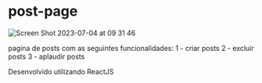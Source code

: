 # post-page
![Screen Shot 2023-07-04 at 09 31 46](https://github.com/LuizWolfgang/post-page/assets/74063154/745f33dc-0424-492a-b76b-4769abaf9c46)

pagina de posts com as seguintes funcionalidades:
1 - criar posts
2 - excluir posts
3 - aplaudir posts

Desenvolvido utilizando ReactJS

